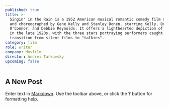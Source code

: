 ```yaml
---
published: true
title: >-
  Singin' in the Rain is a 1952 American musical romantic comedy film directed
  and choreographed by Gene Kelly and Stanley Donen, starring Kelly, Donald
  O'Connor, and Debbie Reynolds. It offers a lighthearted depiction of Hollywood
  in the late 1920s, with the three stars portraying performers caught up in the
  transition from silent films to "talkies".
category: film
role: writer
company: Mosfilm
director: Andrei Tarkovsky
upcoming: false
---
```

## A New Post

Enter text in [Markdown](http://daringfireball.net/projects/markdown/). Use the toolbar above, or click the **?** button for formatting help.
